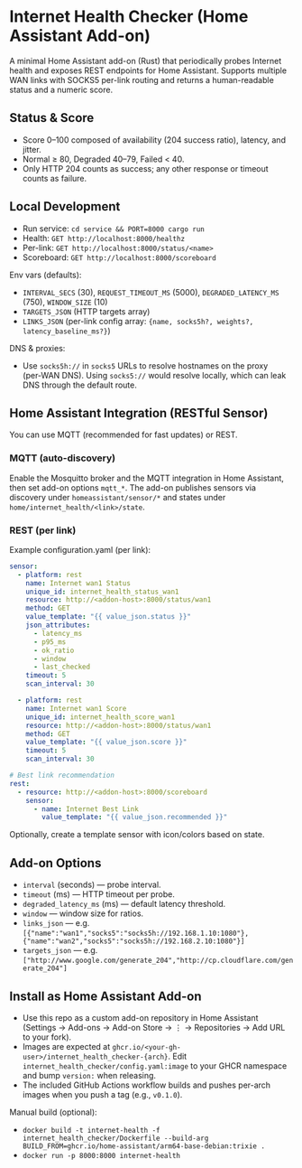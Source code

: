 # Internet Health Checker (Home Assistant Add-on)

A minimal Home Assistant add-on (Rust) that periodically probes Internet health and exposes REST endpoints for Home Assistant. Supports multiple WAN links with SOCKS5 per-link routing and returns a human-readable status and a numeric score.

## Status & Score
- Score 0–100 composed of availability (204 success ratio), latency, and jitter.
- Normal ≥ 80, Degraded 40–79, Failed < 40.
- Only HTTP 204 counts as success; any other response or timeout counts as failure.

## Local Development
- Run service: `cd service && PORT=8000 cargo run`
- Health: `GET http://localhost:8000/healthz`
- Per-link: `GET http://localhost:8000/status/<name>`
- Scoreboard: `GET http://localhost:8000/scoreboard`

Env vars (defaults):
- `INTERVAL_SECS` (30), `REQUEST_TIMEOUT_MS` (5000), `DEGRADED_LATENCY_MS` (750), `WINDOW_SIZE` (10)
- `TARGETS_JSON` (HTTP targets array)
- `LINKS_JSON` (per-link config array: `{name, socks5h?, weights?, latency_baseline_ms?}`)

DNS & proxies:
- Use `socks5h://` in `socks5` URLs to resolve hostnames on the proxy (per‑WAN DNS). Using `socks5://` would resolve locally, which can leak DNS through the default route.

## Home Assistant Integration (RESTful Sensor)
You can use MQTT (recommended for fast updates) or REST.

### MQTT (auto-discovery)
Enable the Mosquitto broker and the MQTT integration in Home Assistant, then set add-on options `mqtt_*`. The add-on publishes sensors via discovery under `homeassistant/sensor/*` and states under `home/internet_health/<link>/state`.

### REST (per link)
Example configuration.yaml (per link):

```yaml
sensor:
  - platform: rest
    name: Internet wan1 Status
    unique_id: internet_health_status_wan1
    resource: http://<addon-host>:8000/status/wan1
    method: GET
    value_template: "{{ value_json.status }}"
    json_attributes:
      - latency_ms
      - p95_ms
      - ok_ratio
      - window
      - last_checked
    timeout: 5
    scan_interval: 30

  - platform: rest
    name: Internet wan1 Score
    unique_id: internet_health_score_wan1
    resource: http://<addon-host>:8000/status/wan1
    method: GET
    value_template: "{{ value_json.score }}"
    timeout: 5
    scan_interval: 30

# Best link recommendation
rest:
  - resource: http://<addon-host>:8000/scoreboard
    sensor:
      - name: Internet Best Link
        value_template: "{{ value_json.recommended }}"
```

Optionally, create a template sensor with icon/colors based on state.

## Add-on Options
- `interval` (seconds) — probe interval.
- `timeout` (ms) — HTTP timeout per probe.
- `degraded_latency_ms` (ms) — default latency threshold.
- `window` — window size for ratios.
- `links_json` — e.g. `[{"name":"wan1","socks5":"socks5h://192.168.1.10:1080"},{"name":"wan2","socks5":"socks5h://192.168.2.10:1080"}]`
- `targets_json` — e.g. `["http://www.google.com/generate_204","http://cp.cloudflare.com/generate_204"]`

## Install as Home Assistant Add-on
- Use this repo as a custom add-on repository in Home Assistant (Settings → Add-ons → Add-on Store → ⋮ → Repositories → Add URL to your fork).
- Images are expected at `ghcr.io/<your-gh-user>/internet_health_checker-{arch}`. Edit `internet_health_checker/config.yaml:image` to your GHCR namespace and bump `version:` when releasing.
- The included GitHub Actions workflow builds and pushes per-arch images when you push a tag (e.g., `v0.1.0`).

Manual build (optional):
- `docker build -t internet-health -f internet_health_checker/Dockerfile --build-arg BUILD_FROM=ghcr.io/home-assistant/arm64-base-debian:trixie .`
- `docker run -p 8000:8000 internet-health`
